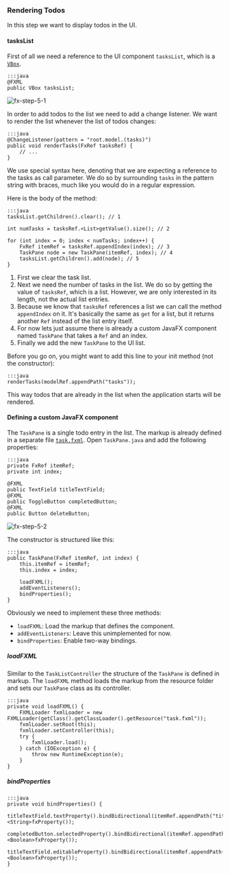 ### Rendering Todos

In this step we want to display todos in the UI.

#### tasksList

First of all we need a reference to the UI component `tasksList`, which is a [`VBox`][1].

    :::java
    @FXML
    public VBox tasksList;

![fx-step-5-1](http://ankor.io/static/images/tutorial/fx-step-5-1.png)

In order to add todos to the list we need to add a change listener.
We want to render the list whenever the list of todos changes:

    :::java
    @ChangeListener(pattern = "root.model.(tasks)")
    public void renderTasks(FxRef tasksRef) {
        // ...
    }

We use special syntax here, denoting that we are expecting a reference to the tasks as call parameter.
We do so by surrounding `tasks` in the pattern string with braces, much like you would do in a regular expression.

Here is the body of the method:

    :::java
    tasksList.getChildren().clear(); // 1

    int numTasks = tasksRef.<List>getValue().size(); // 2

    for (int index = 0; index < numTasks; index++) {
        FxRef itemRef = tasksRef.appendIndex(index); // 3
        TaskPane node = new TaskPane(itemRef, index); // 4
        tasksList.getChildren().add(node); // 5
    }

1. First we clear the task list.
2. Next we need the number of tasks in the list. We do so by getting the value of `tasksRef`, which is a list.
However, we are only interested in its length, not the actual list entries.
3. Because we know that `tasksRef` references a list we can call the method `appendIndex` on it.
It's basically the same as `get` for a list, but it returns another `Ref` instead of the list entry itself.
4. For now lets just assume there is already a custom JavaFX component named `TaskPane` that takes a `Ref` and an index.
5. Finally we add the new `TaskPane` to the UI list.

Before you go on, you might want to add this line to your init method (not the constructor):

    :::java
    renderTasks(modelRef.appendPath("tasks"));

This way todos that are already in the list when the application starts will be rendered.

#### Defining a custom JavaFX component

The `TaskPane` is a single todo entry in the list. The markup is already defined in a separate file [`task.fxml`][2].
Open `TaskPane.java` and add the following properties:

    :::java
    private FxRef itemRef;
    private int index;

    @FXML
    public TextField titleTextField;
    @FXML
    public ToggleButton completedButton;
    @FXML
    public Button deleteButton;

![fx-step-5-2](http://ankor.io/static/images/tutorial/fx-step-5-2.png)

The constructor is structured like this:

    :::java
    public TaskPane(FxRef itemRef, int index) {
        this.itemRef = itemRef;
        this.index = index;

        loadFXML();
        addEventListeners();
        bindProperties();
    }

Obviously we need to implement these three methods:

* `loadFXML`: Load the markup that defines the component.
* `addEventListeners`: Leave this unimplemented for now.
* `bindProperties`: Enable two-way bindings.

##### loadFXML

Similar to the `TaskListController` the structure of the `TaskPane` is defined in markup.
The `loadFXML` method loads the markup from the resource folder and sets our `TaskPane` class as its controller.

    :::java
    private void loadFXML() {
        FXMLLoader fxmlLoader = new FXMLLoader(getClass().getClassLoader().getResource("task.fxml"));
        fxmlLoader.setRoot(this);
        fxmlLoader.setController(this);
        try {
            fxmlLoader.load();
        } catch (IOException e) {
            throw new RuntimeException(e);
        }
    }

##### bindProperties

    :::java
    private void bindProperties() {
        titleTextField.textProperty().bindBidirectional(itemRef.appendPath("title").<String>fxProperty());
        completedButton.selectedProperty().bindBidirectional(itemRef.appendPath("completed").<Boolean>fxProperty());
        titleTextField.editableProperty().bindBidirectional(itemRef.appendPath("editable").<Boolean>fxProperty());
    }

[1]: http://docs.oracle.com/javafx/2/api/javafx/scene/layout/VBox.html
[2]: https://github.com/ankor-io/ankor-todo-tutorial/blob/fx-step-3/todo-fx/src/main/resources/task.fxml
